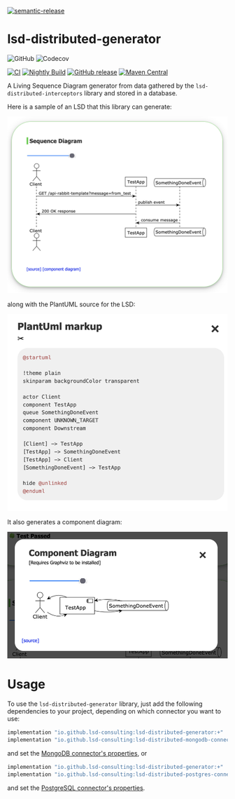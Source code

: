 [![semantic-release](https://img.shields.io/badge/semantic-release-e10079.svg?logo=semantic-release)](https://github.com/semantic-release/semantic-release)

# lsd-distributed-generator
![GitHub](https://img.shields.io/github/license/lsd-consulting/lsd-distributed-generator)
![Codecov](https://img.shields.io/codecov/c/github/lsd-consulting/lsd-distributed-generator)

[![CI](https://github.com/lsd-consulting/lsd-distributed-generator/actions/workflows/ci.yml/badge.svg)](https://github.com/lsd-consulting/lsd-distributed-generator/actions/workflows/ci.yml)
[![Nightly Build](https://github.com/lsd-consulting/lsd-distributed-generator/actions/workflows/nightly.yml/badge.svg)](https://github.com/lsd-consulting/lsd-distributed-generator/actions/workflows/nightly.yml)
[![GitHub release](https://img.shields.io/github/release/lsd-consulting/lsd-distributed-generator)](https://github.com/lsd-consulting/lsd-distributed-generator/releases)
[![Maven Central](https://maven-badges.herokuapp.com/maven-central/io.github.lsd-consulting/lsd-distributed-generator/badge.svg?style=flat&gav=true&color=blue)](https://maven-badges.herokuapp.com/maven-central/io.github.lsd-consulting/lsd-distributed-generator)

A Living Sequence Diagram generator from data gathered by the `lsd-distributed-interceptors` library and stored in a database. 

Here is a sample of an LSD that this library can generate:

![LSD](https://github.com/lsd-consulting/lsd-distributed-generator/blob/main/image/lsd-example.png?raw=true)

along with the PlantUML source for the LSD:

![LSD Source](https://github.com/lsd-consulting/lsd-distributed-generator/blob/main/image/lsd-source-example.png?raw=true)

It also generates a component diagram:

![Component diagram](https://github.com/lsd-consulting/lsd-distributed-generator/blob/main/image/lsd-component-diagram-example.png?raw=true)

# Usage

To use the `lsd-distributed-generator` library, just add the following dependencies to your project, depending on which connector you want to use:

```groovy
implementation "io.github.lsd-consulting:lsd-distributed-generator:+"
implementation "io.github.lsd-consulting:lsd-distributed-mongodb-connector:+"
```
and set the [MongoDB connector's properties](https://github.com/lsd-consulting/lsd-distributed-mongodb-connector#properties), or

```groovy
implementation "io.github.lsd-consulting:lsd-distributed-generator:+"
implementation "io.github.lsd-consulting:lsd-distributed-postgres-connector:+"
```
and set the [PostgreSQL connector's properties](https://github.com/lsd-consulting/lsd-distributed-postgres-connector#properties).